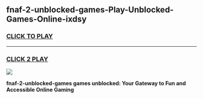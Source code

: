 
## fnaf-2-unblocked-games-Play-Unblocked-Games-Online-ixdsy
<h3>
<a href="https://premium76.site?title=fnaf-2-unblocked-games&ref=25A">CLICK TO PLAY</a></h3>
<hr>

<h3>
<a href="https://premium76.site?title=fnaf-2-unblocked-games&ref=25A">CLICK 2 PLAY</a>
  
</h3>

<a href="https://premium76.site?title=fnaf-2-unblocked-games&ref=25A"><img src="https://clearcache.store/games.png"></a>


**fnaf-2-unblocked-games games unblocked: Your Gateway to Fun and Accessible Online Gaming**
